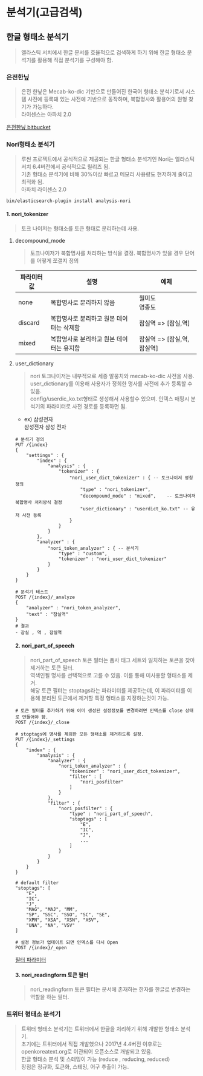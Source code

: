 # 분석기(고급검색)

## 한글 형태소 분석기
> 엘라스틱 서치에서 한글 문서를 효율적으로 검색하게 하기 위해 한글 형태소 분석기를 활용해 직접 분석기를 구성해야 함.  

### 은전한닢
> 은전 한닢은 Mecab-ko-dic 기반으로 만들어진 한국어 형태소 분석기로서 시스템 사전에 등록돼 있는 사전에 기반으로 동작하며, 복합명사와 활용어의 원형 찾기가 가능하다.  
> 라이센스는 아파치 2.0

[은전한닢 bitbucket](https://bitbucket.org/eunjeon/seunjeon/src/master/elasticsearch/)

### Nori형태소 분석기
> 루씬 프로젝트에서 공식적으로 제공되는 한글 형태소 분석기인 Nori는 엘라스틱 서치 6.4버전에서 공식적으로 릴리즈 됨.  
> 기존 형태소 분석기에 비해 30%이상 빠르고 메모리 사용량도 현저하게 줄이고 최적화 됨.  
> 아파치 라이센스 2.0  

```
bin/elasticsearch-plugin install analysis-nori
```

#### 1. nori_tokenizer
> 토크 나이저는 형태소를 토큰 형태로 분리하는데 사용.  
1. decompound_mode  
    > 토크나이저가 복합명사를 처리하는 방식을 결정. 복합명사가 있을 경우 단어를 어떻게 쪼갤지 정의  

    |파라미터값|설명|예제|
    |---|---|---|  
    |none|복합명사로 분리하지 않음|월미도<br>영종도|
    |discard|복합명사로 분리하고 원본 데이터는 삭제함|잠실역 => [잠실,역]|
    |mixed|복합명사로 분리하고 원본 데이터는 유지함|잠실역 => [잠실,역,잠실역]|

2. user_dictionary  
    > nori 토크나이저는 내부적으로 세종 말뭉치와 mecab-ko-dic 사전을 사용.   
    > user_dictionary를 이용해 사용자가 정희한 명사를 사전에 추가 등록할 수 있음.  
    > config/userdic_ko.txt형태로 생성해서 사용할수 있으며. 인덱스 매핑시 분석기의 파라미터로 사전 경로를 등록하면 됨.  
    - ex) 삼성전자  
    삼성전자 삼성 전자  

    ```
    # 분석기 정의
    PUT /{index} 
    {
        "settings" : {
            "index" : {
                "analysis" : {
                    "tokenizer" : {
                        "nori_user_dict_tokenizer" : { -- 토크나이저 명칭 정의
                            "type" : "nori_tokenizer",
                            "decompound_mode" : "mixed",    -- 토크나이저 복합명사 처리방식 결정
                            "user_dictionary" : "userdict_ko.txt" -- 유저 사전 등록
                        }
                    }
                }
            },
            "analyzer" : {
                "nori_token_analyzer" : { -- 분석기
                    "type" : "custom",
                    "tokenizer" : "nori_user_dict_tokenizer"
                }
            }
        }
    }    
    ```
    ```
    # 분석기 테스트
    POST /{index}/_analyze
    {
        "analyzer" : "nori_token_analyzer",
        "text" : "잠실역"
    }
    # 결과
    - 잠실 , 역 , 잠실역
    ```

    #### 2. nori_part_of_speech
    > nori_part_of_speech 토큰 필터는 품사 태그 세트와 일치하는 토큰을 찾아 제거하는 토큰 필터.  
    > 역색인될 명사를 선택적으로 고를 수 있음. 이를 통해 미사용할 형태소를 제거.  
    > 해당 토큰 필터는 stoptags라는 파라미터를 제공하는데, 이 파라미터를 이용해 분리된 토큰에서 제거할 특정 형태소를 지정하는것이 가능.  

    ```
    # 토큰 필터를 추가하기 위해 이미 생성된 설정정보를 변경하려면 인덱스를 close 상태로 만들어야 함.
    POST /{index}/_close

    # stoptags에 명사를 제외한 모든 형태소를 제거하도록 설정.
    PUT /{index}/_settings
    {
        "index" : {
            "analysis" : {
                "analyzer" : {
                    "nori_token_analyzer" : {
                        "tokenizer" : "nori_user_dict_tokenizer",
                        "filter" : [
                            "nori_posfilter"
                        ]
                    }
                },
                "filter" : {
                    "nori_posfilter" : {
                        "type" : "nori_part_of_speech",
                        "stoptags" : [
                            "E",
                            "IC",
                            "J",
                            ...
                        ]
                    }
                }
            }
        }
    }

    # default filter
    "stoptags": [
        "E",
        "IC",
        "J",
        "MAG", "MAJ", "MM",
        "SP", "SSC", "SSO", "SC", "SE",
        "XPN", "XSA", "XSN", "XSV",
        "UNA", "NA", "VSV"
    ]

    # 설정 정보가 업데이트 되면 인덱스를 다시 Open
    POST /{index}/_open
    ```

    [필터 파라미터](https://lucene.apache.org/core/8_4_0/analyzers-nori/org/apache/lucene/analysis/ko/POS.Tag.html)


    #### 3. nori_readingform 토큰 필터
    > nori_readingform 토큰 필터는 문서에 존재하는 한자를 한글로 변경하는 역할을 하는 필터.    


### 트위터 형태소 분석기
> 트위터 형태소 분석기는 트위터에서 한글을 처리하기 위해 개발한 형태소 분석기.  
> 초기에는 트위터에서 직접 개발했으나 2017년 4.4버전 이후로는 openkoreatext.org로 이관되어 오픈소스로 개발되고 있음.  
> 한글 형태소 분석 및 스테밍이 가능 (reduce , reducing, reduced)  
> 장점은 정규화, 토큰화, 스테밍, 어구 추출이 가능.  